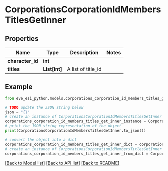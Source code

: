# CorporationsCorporationIdMembersTitlesGetInner


## Properties

Name | Type | Description | Notes
------------ | ------------- | ------------- | -------------
**character_id** | **int** |  | 
**titles** | **List[int]** | A list of title_id | 

## Example

```python
from eve_esi_python.models.corporations_corporation_id_members_titles_get_inner import CorporationsCorporationIdMembersTitlesGetInner

# TODO update the JSON string below
json = "{}"
# create an instance of CorporationsCorporationIdMembersTitlesGetInner from a JSON string
corporations_corporation_id_members_titles_get_inner_instance = CorporationsCorporationIdMembersTitlesGetInner.from_json(json)
# print the JSON string representation of the object
print(CorporationsCorporationIdMembersTitlesGetInner.to_json())

# convert the object into a dict
corporations_corporation_id_members_titles_get_inner_dict = corporations_corporation_id_members_titles_get_inner_instance.to_dict()
# create an instance of CorporationsCorporationIdMembersTitlesGetInner from a dict
corporations_corporation_id_members_titles_get_inner_from_dict = CorporationsCorporationIdMembersTitlesGetInner.from_dict(corporations_corporation_id_members_titles_get_inner_dict)
```
[[Back to Model list]](../README.md#documentation-for-models) [[Back to API list]](../README.md#documentation-for-api-endpoints) [[Back to README]](../README.md)


